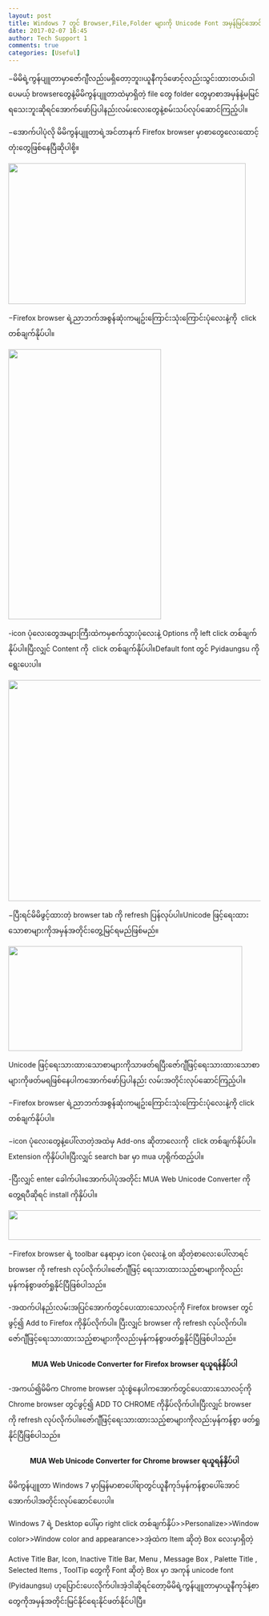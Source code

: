 ```yaml
---
layout: post
title: Windows 7 တွင် Browser,File,Folder များကို Unicode Font အမှန်မြင်အောင်ပြုလုပ်ခြင်း
date: 2017-02-07 16:45
author: Tech Support 1
comments: true
categories: [Useful]
---
```

−မိမိရဲ့ကွန်ပျူတာမှာဇော်ဂျီလည်းမရှိတော့ဘူး၊ယူနီကုဒ်ဖောင့်လည်းသွင်းထားတယ်၊ဒါပေမယ့် browserတွေနဲ့မိမိကွန်ပျူတာထဲမှာရှိတဲ့ file တွေ folder တွေမှာစာအမှန်နဲ့မမြင်ရသေးဘူးဆိုရင်အောက်ဖော်ပြပါနည်းလမ်းလေးတွေနဲ့စမ်းသပ်လုပ်ဆောင်ကြည့်ပါ။

−အောက်ပါပုံလို မိမိကွန်ပျူတာရဲ့အင်တာနက် Firefox browser မှာစာတွေလေးထောင့်တုံးတွေဖြစ်နေပြီဆိုပါစို့။

<img class="size-full wp-image-1555 aligncenter" src="http://localhost/wordpress/wp-content/uploads/2017/02/48-2.png" alt="" width="474" height="281" />

−Firefox browser ရဲ့ညာဘက်အစွန်ဆုံးကမျဥ်းကြောင်းသုံးကြောင်းပုံလေးနဲ့ကို  click တစ်ချက်နိုပ်ပါ။

<img class="size-full wp-image-1552 aligncenter" src="http://localhost/wordpress/wp-content/uploads/2017/02/bb-1.png" alt="" width="305" height="539" />

-icon ပုံလေးတွေအများကြီးထဲကမှစက်သွားပုံလေးနဲ့ Options ကို left click တစ်ချက်နိုပ်ပါ။ပြီးလျှင် Content ကို  click တစ်ချက်နိုပ်ပါ။Default font တွင် Pyidaungsu ကိုရွေးပေးပါ။

<img class="size-full wp-image-1553 aligncenter" src="http://localhost/wordpress/wp-content/uploads/2017/02/49-2.png" alt="" width="508" height="441" />

−ပြီးရင်မိမိဖွင့်ထားတဲ့ browser tab ကို refresh ပြန်လုပ်ပါ။Unicode ဖြင့်ရေးထားသောစာများကိုအမှန်အတိုင်းတွေ့မြင်ရမည်ဖြစ်မည်။

<img class="size-full wp-image-1556 aligncenter" src="http://localhost/wordpress/wp-content/uploads/2017/02/50-1.png" alt="" width="467" height="209" />

Unicode ဖြင့်ရေးသားထားသောစာများကိုသာဖတ်ရပြီးဇော်ဂျီဖြင့်ရေးသားထားသောစာများကိုဖတ်မရဖြစ်နေပါကအောက်ဖော်ပြပါနည်း လမ်းအတိုင်းလုပ်ဆောင်ကြည့်ပါ။

−Firefox browser ရဲ့ညာဘက်အစွန်ဆုံးကမျဥ်းကြောင်းသုံးကြောင်းပုံလေးနဲ့ကို click တစ်ချက်နိုပ်ပါ။

−icon ပုံလေးတွေနဲ့ပေါ်လာတဲ့အထဲမှ Add-ons ဆိုတာလေးကို  click တစ်ချက်နိုပ်ပါ။Extension ကိုနှိပ်ပါ။ပြီးလျှင် search bar မှာ mua ဟုရိုက်ထည့်ပါ။

-ပြီးလျှင် enter ခေါက်ပါ။အောက်ပါပုံအတိုင်း MUA Web Unicode Converter ကိုတွေ့ရပီဆိုရင် install ကိုနှိပ်ပါ။

<img class="size-full wp-image-1557 aligncenter" src="http://localhost/wordpress/wp-content/uploads/2017/02/54-1.png" alt="" width="990" height="59" />

−Firefox browser ရဲ့ toolbar နေရာမှာ icon ပုံလေးနဲ့ on ဆိုတဲ့စာလေး ပေါ်လာရင် browser ကို refresh လုပ်လိုက်ပါ။ဇော်ဂျီဖြင့် ရေးသားထားသည့်စာများကိုလည်းမှန်ကန်စွာဖတ်ရှုနိုင်ပြီဖြစ်ပါသည်။

-အထက်ပါနည်းလမ်းအပြင်အောက်တွင်ပေးထားသောလင့်ကို Firefox browser တွင်ဖွင့်၍ Add to Firefox ကိုနှိပ်လိုက်ပါ။ ပြီးလျှင် browser ကို refresh လုပ်လိုက်ပါ။ဇော်ဂျီဖြင့်ရေးသားထားသည့်စာများကိုလည်းမှန်ကန်စွာဖတ်ရှုနိုင်ပြီဖြစ်ပါသည်။
<h4 style="text-align: center; color: red;"><a style="text-decoration: none;" href="https://addons.mozilla.org/en-US/firefox/addon/mua-web-unicode-converter">MUA Web Unicode Converter for Firefox browser ရယူရန်နှိပ်ပါ</a></h4>
-အကယ်၍မိမိက Chrome browser သုံးစွဲနေပါကအောက်တွင်ပေးထားသောလင့်ကို Chrome browser တွင်ဖွင့်၍ ADD TO CHROME ကိုနှိပ်လိုက်ပါ။ပြီးလျှင် browser ကို refresh လုပ်လိုက်ပါ။ဇော်ဂျီဖြင့်ရေးသားထားသည့်စာများကိုလည်းမှန်ကန်စွာ ဖတ်ရှုနိုင်ပြီဖြစ်ပါသည်။
<h4 style="text-align: center; color: blue;"><a style="text-decoration: none;" href="https://chrome.google.com/webstore/detail/mua-web-unicode-converter/jnmdbgnckbbmblkbammnfagdmikchhnp">MUA Web Unicode Converter for Chrome browser ရယူရန်နှိပ်ပါ</a></h4>
မိမိကွန်ပျူတာ Windows 7 မှာမြန်မာစာပေါ်ရာတွင်ယူနီကုဒ်မှန်ကန်စွာပေါ်အောင်အောက်ပါအတိုင်းလုပ်ဆောင်ပေးပါ။

Windows 7 ရဲ့ Desktop ပေါ်မှာ right click တစ်ချက်နှိပ်&gt;&gt;Personalize&gt;&gt;Window color&gt;&gt;Window color and appearance&gt;&gt;အဲ့ထဲက Item ဆိုတဲ့ Box လေးမှာရှိတဲ့

Active Title Bar,
Icon,
Inactive Title Bar,
Menu ,
Message Box ,
Palette Title ,
Selected Items ,
ToolTip
တွေကို Font ဆိုတဲ့ Box မှာ အကုန် unicode font (Pyidaungsu) ဟုပြောင်းပေးလိုက်ပါ။အဲ့ဒါဆိုရင်တော့မိမိရဲ့ကွန်ပျူတာမှာယူနီကုဒ်နဲ့စာတွေကိုအမှန်အတိုင်းမြင်နိုင်ရေးနိုင်ဖတ်နိုင်ပါပြီ။
